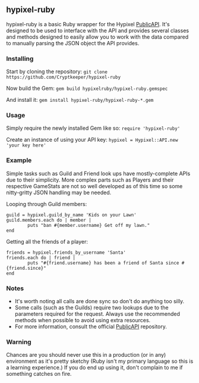 ## hypixel-ruby

hypixel-ruby is a basic Ruby wrapper for the Hypixel [PublicAPI](https://github.com/HypixelDev/PublicAPI). It's designed to be used to interface with the API and provides several classes and methods designed to easily allow you to work with the data compared to manually parsing the JSON object the API provides.


### Installing
Start by cloning the repository: ```git clone https://github.com/Cryptkeeper/hypixel-ruby```

Now build the Gem: ```gem build hypixelruby/hypixel-ruby.gemspec```

And install it: ```gem install hypixel-ruby/hypixel-ruby-*.gem```

### Usage
Simply require the newly installed Gem like so: ```require 'hypixel-ruby'```

Create an instance of using your API key: ```hypixel = Hypixel::API.new 'your key here'```

### Example
Simple tasks such as Guild and Friend look ups have mostly-complete APIs due to their simplicity. More complex parts such as Players and their respective GameStats are not so well developed as of this time so some nitty-gritty JSON handling may be needed.

Looping through Guild members:
```
guild = hypixel.guild_by_name 'Kids on your Lawn'
guild.members.each do | member |
        puts "ban #{member.username} Get off my lawn."
end
```

Getting all the friends of a player:
```
friends = hypixel.friends_by_username 'Santa'
friends.each do | friend |
        puts "#{friend.username} has been a friend of Santa since #{friend.since}"
end
````

### Notes
* It's worth noting all calls are done sync so don't do anything too silly.
* Some calls (such as the Guilds) require two lookups due to the parameters required for the request. Always use the recommended methods when possible to avoid using extra resources.
* For more information, consult the official [PublicAPI](https://github.com/HypixelDev/PublicAPI) repository.

### Warning

Chances are you should never use this in a production (or in any) environment as it's pretty sketchy (Ruby isn't my primary language so this is a learning experience.) If you do end up using it, don't complain to me if something catches on fire.
